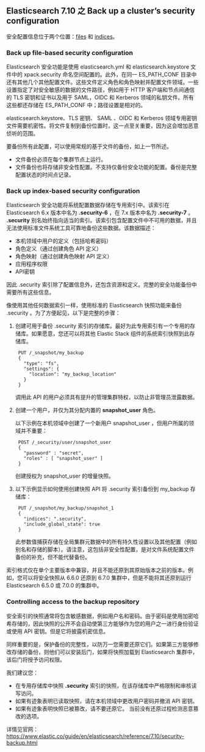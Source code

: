 ## Elasticsearch 7.10 之 Back up a cluster’s security configuration

安全配置信息位于两个位置：[files](https://www.elastic.co/guide/en/elasticsearch/reference/7.10/security-backup.html#backup-security-file-based-configuration) 和 [indices](https://www.elastic.co/guide/en/elasticsearch/reference/7.10/security-backup.html#backup-security-index-configuration)。

### Back up file-based security configuration
Elasticsearch 安全功能是使用 elasticsearch.yml 和 elasticsearch.keystore 文件中的 xpack.security 命名空间配置的。此外，在同一 ES\_PATH\_CONF 目录中还有其他几个其他配置文件。这些文件定义角色和角色映射并配置文件领域。一些设置指定了对安全敏感的数据的文件路径，例如用于 HTTP 客户端和节点间通信的 TLS 密钥和证书以及用于 SAML，OIDC 和 Kerberos 领域的私钥文件。所有这些都还存储在 ES_PATH_CONF 中；路径设置是相对的。

elasticsearch.keystore、TLS 密钥、 SAML 、OIDC 和 Kerberos 领域专用密钥文件需要机密性。将文件复制到备份位置时，这一点至关重要，因为这会增加恶意侦听的范围。

要备份所有此配置，可以使用常规的基于文件的备份，如上一节所述。

* 文件备份必须在每个集群节点上运行。
* 文件备份也将存储非安全性配置。不支持仅备份安全功能的配置。备份是完整配置状态的时间点记录。

### Back up index-based security configuration
Elasticsearch 安全功能将系统配置数据存储在专用索引中。该索引在 Elasticsearch 6.x 版本中名为 **.security-6** ，在 7.x 版本中名为 **.security-7** 。 **.security** 别名始终指向适当的索引。该索引包含配置文件中不可用的数据，并且无法使用标准文件系统工具可靠地备份这些数据。该数据描述：

* 本机领域中用户的定义（包括哈希密码）
* 角色定义（通过创建角色 API 定义）
* 角色映射（通过创建角色映射 API 定义）
* 应用程序权限
* API密钥

因此 .security 索引除了配置信息外，还包含资源和定义。完整的安全功能备份中需要所有这些信息。

像使用其他任何数据索引一样，使用标准的 Elasticsearch 快照功能来备份 .security 。为了方便起见，以下是完整的步骤：

1. 创建可用于备份 .security 索引的存储库。最好为此专用索引有一个专用的存储库。如果愿意，您还可以将其他 Elastic Stack 组件的系统索引快照到此存储库。

		PUT /_snapshot/my_backup
		{
		  "type": "fs",
		  "settings": {
		    "location": "my_backup_location"
		  }
		}
	 
	调用此 API 的用户必须具有提升的管理集群特权，以防止非管理员泄露数据。

2. 创建一个用户，并仅为其分配内置的 **snapshot_user** 角色。

	以下示例在本机领域中创建了一个新用户 snapshot_user ，但用户所属的领域并不重要：

		POST /_security/user/snapshot_user
		{
		  "password" : "secret",
		  "roles" : [ "snapshot_user" ]
		}
 
	创建授权为 snapshot_user 的增量快照。

3. 以下示例显示如何使用创建快照 API 将 .security 索引备份到 my_backup 存储库：

		PUT /_snapshot/my_backup/snapshot_1
		{
		  "indices": ".security",
		  "include_global_state": true 
		}
 

	此参数值捕获存储在全局集群元数据中的所有持久性设置以及其他配置（例如别名和存储的脚本）。请注意，这包括非安全性配置，是对文件系统配置文件备份的补充，但不能代替备份。

索引格式仅在单个主要版本中兼容，并且不能还原到其原始版本之前的版本。例如，您可以将安全快照从 6.6.0 还原到 6.7.0 集群中，但是不能将其还原到运行 Elasticsearch 6.5.0 或 7.0.0 的集群中。

### Controlling access to the backup repository
安全索引的快照通常将包含敏感数据，例如用户名和密码。由于密码是使用加密哈希存储的，因此快照的公开不会自动使第三方能够作为您的用户之一进行身份验证或使用 API ​​密钥。但是它将披露机密信息。

同样重要的是，保护备份的完整性，以防万一您需要还原它们。如果第三方能够修改存储的备份，则他们可以安装后门，如果将快照加载到 Elasticsearch 集群中，该后门将授予访问权限。

我们建议您：

* 在专用存储库中快照 **.security** 索引的快照，在该存储库中严格限制和审核读写访问。
* 如果有迹象表明已读取快照，请在本机领域中更改用户密码并撤消 API 密钥。
* 如果有迹象表明快照已被篡改，请不要还原它。 当前没有还原过程检测恶意篡改的选项。


详情见官网：https://www.elastic.co/guide/en/elasticsearch/reference/7.10/security-backup.html
